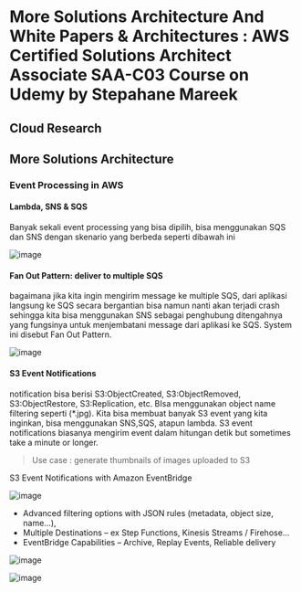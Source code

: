 # More Solutions Architecture And White Papers & Architectures : AWS Certified Solutions Architect Associate SAA-C03 Course on Udemy by Stepahane Mareek

## Cloud Research
## More Solutions Architecture
### Event Processing in AWS
#### Lambda, SNS & SQS
Banyak sekali event processing yang bisa dipilih, bisa menggunakan SQS dan SNS dengan skenario yang berbeda seperti dibawah ini

![image](https://github.com/tiaradwim1306/100daysofcloud/assets/120786669/fe62c2f2-d2a7-4990-a4ae-4a299805b533)

#### Fan Out Pattern: deliver to multiple SQS
bagaimana jika kita ingin mengirim message ke multiple SQS, dari aplikasi langsung ke SQS secara bergantian bisa namun nanti akan terjadi crash sehingga kita bisa menggunakan SNS sebagai penghubung ditengahnya yang fungsinya untuk menjembatani message dari aplikasi ke SQS. System ini disebut Fan Out Pattern.

![image](https://github.com/tiaradwim1306/100daysofcloud/assets/120786669/2c2178a6-ea1f-4cc7-9865-16cdf61a12f7)

#### S3 Event Notifications
notification bisa berisi S3:ObjectCreated, S3:ObjectRemoved, S3:ObjectRestore, S3:Replication, etc. BIsa menggunakan object name filtering seperti (*.jpg). Kita bisa membuat banyak S3 event yang kita inginkan, bisa menggunakan SNS,SQS, atapun lambda. S3 event notifications biasanya mengirim event dalam hitungan detik but sometimes take a minute or longer.
> Use case :  generate thumbnails of images uploaded to S3

S3 Event Notifications with Amazon EventBridge

![image](https://github.com/tiaradwim1306/100daysofcloud/assets/120786669/4ef12abf-3461-4505-a147-d036637d001f)

- Advanced filtering options with JSON rules (metadata, object size, name...), 
- Multiple Destinations – ex Step Functions, Kinesis Streams / Firehose…
- EventBridge Capabilities – Archive, Replay Events, Reliable delivery

![image](https://github.com/tiaradwim1306/100daysofcloud/assets/120786669/64b6fc35-e4ef-4ac9-b278-a1be575326a1)

![image](https://github.com/tiaradwim1306/100daysofcloud/assets/120786669/416f4cba-547e-4e1a-8ebd-0d696305e413)


